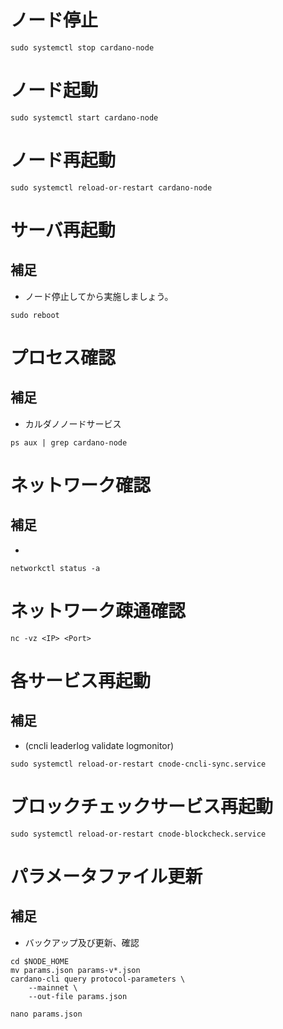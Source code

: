 # ノード停止
```
sudo systemctl stop cardano-node
```

# ノード起動
```
sudo systemctl start cardano-node
```

# ノード再起動
```
sudo systemctl reload-or-restart cardano-node
```

# サーバ再起動
## 補足
- ノード停止してから実施しましょう。
```
sudo reboot
```

# プロセス確認
## 補足
- カルダノノードサービス
```
ps aux | grep cardano-node
```

# ネットワーク確認
## 補足
-
```
networkctl status -a
```

# ネットワーク疎通確認
```
nc -vz <IP> <Port>
```

# 各サービス再起動
## 補足
- (cncli leaderlog validate logmonitor)
```
sudo systemctl reload-or-restart cnode-cncli-sync.service
```

# ブロックチェックサービス再起動
```
sudo systemctl reload-or-restart cnode-blockcheck.service
```

# パラメータファイル更新
## 補足
- バックアップ及び更新、確認
```
cd $NODE_HOME
mv params.json params-v*.json
cardano-cli query protocol-parameters \
    --mainnet \
    --out-file params.json
```
`nano params.json`
